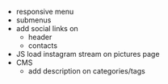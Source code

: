 - responsive menu
- submenus
- add social links on
  - header
  - contacts
- JS load instagram stream on pictures page
- CMS
  - add description on categories/tags
